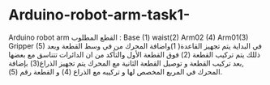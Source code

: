 # Arduino-robot-arm-task1-
Arduino robot arm  القطع المطلوب : Base (1) waist(2) Arm02 (4) Arm01(3) Gripper (5)  في البداية يتم تجهيز القاعدة( 1)واضافة المحرك من في وسط القطعة وبعد ذللك يتم تركيب القطعة (2) فوق القطعة الأول والتأكد من ان الدائرات تتناسق مع بعضها ,بعد تركيب القطعة و توصيل القطعة الثانية مع المحرك يتم تجهيز الذراع(3) بإضافة المحرك في المربع المخصص لها و تركيبه مع الذراع (4) و القطعة رقم (5).
